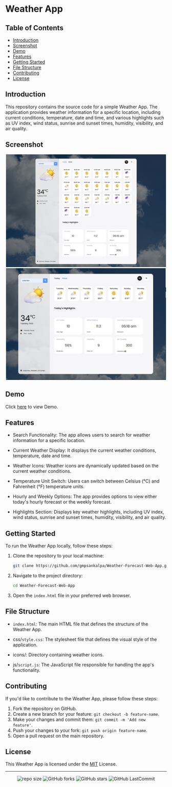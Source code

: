 # Weather App

## Table of Contents

- [Introduction](#introduction)
- [Screenshot](#screenshot)
- [Demo](#demo)
- [Features](#features)
- [Getting Started](#getting-started)
- [File Structure](#file-structure)
- [Contributing](#contributing)
- [License](#license)

## Introduction

This repository contains the source code for a simple Weather App. The application provides weather information for a specific location, including current conditions, temperature, date and time, and various highlights such as UV index, wind status, sunrise and sunset times, humidity, visibility, and air quality.

## Screenshot

<div align="center">
   <img src="src/image1.png" alt="Image 1" width="500">
   <img src="src/image.png" alt="Image 2" width="500">
</div>

## Demo

Click [here](https://gmpsankalpa.github.io/Weather-Forecast-Web-App/) to view Demo.

## Features

- Search Functionality: The app allows users to search for weather information for a specific location.

- Current Weather Display: It displays the current weather conditions, temperature, date and time.

- Weather Icons: Weather icons are dynamically updated based on the current weather conditions.

- Temperature Unit Switch: Users can switch between Celsius (°C) and Fahrenheit (°F) temperature units.

- Hourly and Weekly Options: The app provides options to view either today's hourly forecast or the weekly forecast.

- Highlights Section: Displays key weather highlights, including UV index, wind status, sunrise and sunset times, humidity, visibility, and air quality.

## Getting Started

To run the Weather App locally, follow these steps:

1. Clone the repository to your local machine:

   ```bash
   git clone https://github.com/gmpsankalpa/Weather-Forecast-Web-App.git

2. Navigate to the project directory:
 
   ```bash
   cd Weather-Forecast-Web-App

3. Open the `index.html` file in your preferred web browser.

## File Structure

- `index.html`: The main HTML file that defines the structure of the Weather App.

- css/`style.css`: The stylesheet file that defines the visual style of the application.

- icons/: Directory containing weather icons.

- js/`script.js`: The JavaScript file responsible for handling the app's functionality.

## Contributing
If you'd like to contribute to the Weather App, please follow these steps:

1. Fork the repository on GitHub.
2. Create a new branch for your feature: `git checkout -b feature-name`.
3. Make your changes and commit them: `git commit -m 'Add new feature'`.
4. Push your changes to your fork: `git push origin feature-name`.
5. Open a pull request on the main repository.

## License

This Weather App is licensed under the [MIT](LICENSE) License.

---
<div align="center">

   ![repo size](https://img.shields.io/github/repo-size/gmpsankalpa/Weather-Forecast-Web-App?label=Repo%20Size&style=for-the-badge&labelColor=black&color=20bf6b)
   ![GitHub forks](https://img.shields.io/github/forks/gmpsankalpa/Weather-Forecast-Web-App?&labelColor=black&color=0fb9b1&style=for-the-badge)
   ![GitHub stars](https://img.shields.io/github/stars/gmpsankalpa/Weather-Forecast-Web-App?&labelColor=black&color=f7b731&style=for-the-badge)
   ![GitHub LastCommit](https://img.shields.io/github/last-commit/gmpsankalpa/Weather-Forecast-Web-App?logo=github&labelColor=black&color=d1d8e0&style=for-the-badge)

</div>
